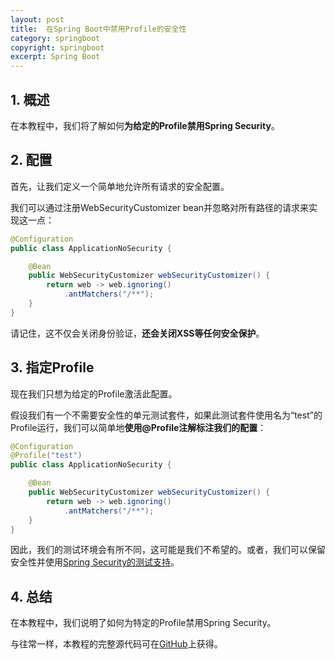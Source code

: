 ```yaml
---
layout: post
title:  在Spring Boot中禁用Profile的安全性
category: springboot
copyright: springboot
excerpt: Spring Boot
---
```


## 1. 概述

在本教程中，我们将了解如何**为给定的Profile禁用Spring Security**。

## 2. 配置

首先，让我们定义一个简单地允许所有请求的安全配置。

我们可以通过注册WebSecurityCustomizer bean并忽略对所有路径的请求来实现这一点：

```java
@Configuration
public class ApplicationNoSecurity {

	@Bean
	public WebSecurityCustomizer webSecurityCustomizer() {
		return web -> web.ignoring()
			.antMatchers("/**");
	}
}
```

请记住，这不仅会关闭身份验证，**还会关闭XSS等任何安全保护**。

## 3. 指定Profile

现在我们只想为给定的Profile激活此配置。

假设我们有一个不需要安全性的单元测试套件，如果此测试套件使用名为“test”的Profile运行，我们可以简单地**使用@Profile注解标注我们的配置**：

```java
@Configuration
@Profile("test")
public class ApplicationNoSecurity {

	@Bean
	public WebSecurityCustomizer webSecurityCustomizer() {
		return web -> web.ignoring()
			.antMatchers("/**");
	}
}
```

因此，我们的测试环境会有所不同，这可能是我们不希望的。或者，我们可以保留安全性并使用[Spring Security的测试支持](https://www.baeldung.com/spring-security-method-security#testing-method-security)。

## 4. 总结

在本教程中，我们说明了如何为特定的Profile禁用Spring Security。

与往常一样，本教程的完整源代码可在[GitHub](https://github.com/tuyucheng7/taketoday-tutorial4j/tree/master/spring-boot-modules/spring-boot-security)上获得。